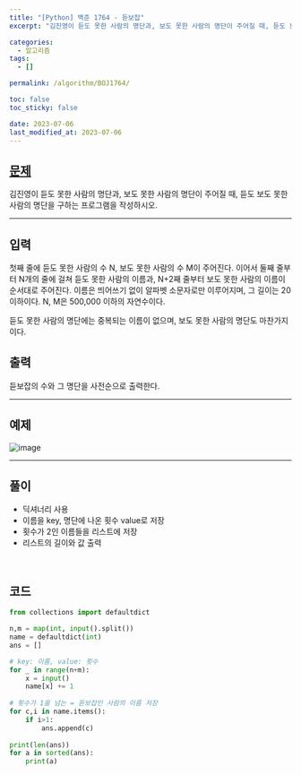 ```yaml
---
title: "[Python] 백준 1764 - 듣보잡"
excerpt: "김진영이 듣도 못한 사람의 명단과, 보도 못한 사람의 명단이 주어질 때, 듣도 보도 못한 사람의 명단을 구하는 프로그램을 작성하시오."

categories:
  - 알고리즘
tags:
  - []

permalink: /algorithm/BOJ1764/

toc: false
toc_sticky: false

date: 2023-07-06
last_modified_at: 2023-07-06
---
```


## [문제](https://www.acmicpc.net/problem/1764)

김진영이 듣도 못한 사람의 명단과, 보도 못한 사람의 명단이 주어질 때, 듣도 보도 못한 사람의 명단을 구하는 프로그램을 작성하시오.

***

## 입력
첫째 줄에 듣도 못한 사람의 수 N, 보도 못한 사람의 수 M이 주어진다. 이어서 둘째 줄부터 N개의 줄에 걸쳐 듣도 못한 사람의 이름과, N+2째 줄부터 보도 못한 사람의 이름이 순서대로 주어진다. 이름은 띄어쓰기 없이 알파벳 소문자로만 이루어지며, 그 길이는 20 이하이다. N, M은 500,000 이하의 자연수이다.

듣도 못한 사람의 명단에는 중복되는 이름이 없으며, 보도 못한 사람의 명단도 마찬가지이다.

## 출력
듣보잡의 수와 그 명단을 사전순으로 출력한다.

***

## 예제
![image](https://github.com/JS042/cs231n/assets/84077022/24bf9d3d-5bf9-4147-9919-537877b6c012)

***

## 풀이
- 딕셔너리 사용
- 이름을 key, 명단에 나온 횟수 value로 저장
- 횟수가 2인 이름들을 리스트에 저장
- 리스트의 길이와 값 출력

<br/>

## 코드

```python
from collections import defaultdict

n,m = map(int, input().split())
name = defaultdict(int)
ans = []

# key: 이름, value: 횟수
for _ in range(n+m):
    x = input()
    name[x] += 1
 
# 횟수가 1을 넘는 = 듣보잡인 사람의 이름 저장   
for c,i in name.items():
    if i>1:
        ans.append(c)
        
print(len(ans))
for a in sorted(ans):
    print(a)
```